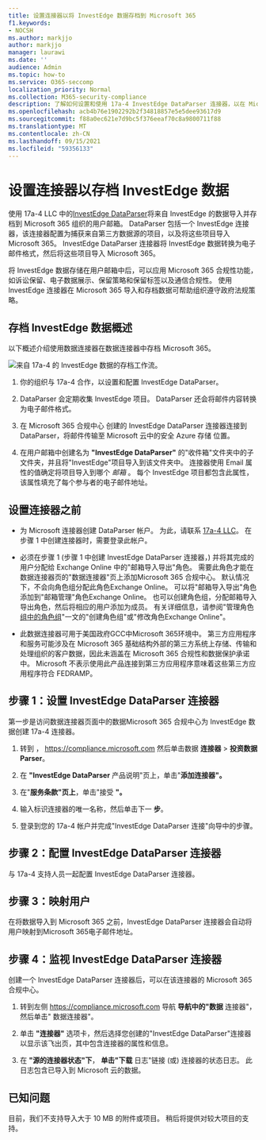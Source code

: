 ```yaml
---
title: 设置连接器以将 InvestEdge 数据存档到 Microsoft 365
f1.keywords:
- NOCSH
ms.author: markjjo
author: markjjo
manager: laurawi
ms.date: ''
audience: Admin
ms.topic: how-to
ms.service: O365-seccomp
localization_priority: Normal
ms.collection: M365-security-compliance
description: 了解如何设置和使用 17a-4 InvestEdge DataParser 连接器，以在 Microsoft 365 中导入和存档 InvestEdge 数据。
ms.openlocfilehash: acb4b76e1902292b2f34818857e5e5dee93617d9
ms.sourcegitcommit: f88a0ec621e7d9bc5f376eeaf70c8a9800711f88
ms.translationtype: MT
ms.contentlocale: zh-CN
ms.lasthandoff: 09/15/2021
ms.locfileid: "59356133"
---
```

# <a name="set-up-a-connector-to-archive-investedge-data"></a>设置连接器以存档 InvestEdge 数据

使用 17a-4 LLC 中的[InvestEdge DataParser](https://www.17a-4.com/investedge-dataparser/)将来自 InvestEdge 的数据导入并存档到 Microsoft 365 组织的用户邮箱。 DataParser 包括一个 InvestEdge 连接器，该连接器配置为捕获来自第三方数据源的项目，以及将这些项目导入Microsoft 365。 InvestEdge DataParser 连接器将 InvestEdge 数据转换为电子邮件格式，然后将这些项目导入 Microsoft 365。

将 InvestEdge 数据存储在用户邮箱中后，可以应用 Microsoft 365 合规性功能，如诉讼保留、电子数据展示、保留策略和保留标签以及通信合规性。 使用 InvestEdge 连接器在 Microsoft 365 导入和存档数据可帮助组织遵守政府法规策略。

## <a name="overview-of-archiving-investedge-data"></a>存档 InvestEdge 数据概述

以下概述介绍使用数据连接器在数据连接器中存档 Microsoft 365。

![来自 17a-4 的 InvestEdge 数据的存档工作流。](../media/InvestEdgeDataParserConnectorWorkflow.png)

1. 你的组织与 17a-4 合作，以设置和配置 InvestEdge DataParser。

2. DataParser 会定期收集 InvestEdge 项目。 DataParser 还会将邮件内容转换为电子邮件格式。

3. 在 Microsoft 365 合规中心 创建的 InvestEdge DataParser 连接器连接到 DataParser，将邮件传输至 Microsoft 云中的安全 Azure 存储 位置。

4. 在用户邮箱中创建名为 **"InvestEdge DataParser"** 的"收件箱"文件夹中的子文件夹，并且将"InvestEdge"项目导入到该文件夹中。 连接器使用 Email 属性的值确定将项目导入到哪个 *邮箱* 。 每个 InvestEdge 项目都包含此属性，该属性填充了每个参与者的电子邮件地址。

## <a name="before-you-set-up-a-connector"></a>设置连接器之前

- 为 Microsoft 连接器创建 DataParser 帐户。 为此，请联系 [17a-4 LLC](https://www.17a-4.com/contact/)。 在步骤 1 中创建连接器时，需要登录此帐户。

- 必须在步骤 1 (步骤 1 中创建 InvestEdge DataParser 连接器，) 并将其完成的用户分配给 Exchange Online 中的"邮箱导入导出"角色。 需要此角色才能在数据连接器页的"数据连接器"页上添加Microsoft 365 合规中心。 默认情况下，不会向角色组分配此角色Exchange Online。 可以将"邮箱导入导出"角色添加到"邮箱管理"角色Exchange Online。 也可以创建角色组，分配邮箱导入导出角色，然后将相应的用户添加为成员。 有关详细信息，请参阅"管理角色[组中的角色组](/Exchange/permissions-exo/role-groups#create-role-groups)"[](/Exchange/permissions-exo/role-groups#modify-role-groups)一文的"创建角色组"或"修改角色Exchange Online"。

- 此数据连接器可用于美国政府GCC中Microsoft 365环境中。 第三方应用程序和服务可能涉及在 Microsoft 365 基础结构外部的第三方系统上存储、传输和处理组织的客户数据，因此未涵盖在 Microsoft 365 合规性和数据保护承诺中。 Microsoft 不表示使用此产品连接到第三方应用程序意味着这些第三方应用程序符合 FEDRAMP。

## <a name="step-1-set-up-a-investedge-dataparser-connector"></a>步骤 1：设置 InvestEdge DataParser 连接器

第一步是访问数据连接器页面中的数据Microsoft 365 合规中心为 InvestEdge 数据创建 17a-4 连接器。

1. 转到 ， <https://compliance.microsoft.com> 然后单击数据 **连接器**  >  **投资数据Parser**。

2. 在 **"InvestEdge DataParser** 产品说明"页上，单击"**添加连接器"。**

3. 在"**服务条款"页上**，单击"接受 **"。**

4. 输入标识连接器的唯一名称，然后单击下一 **步**。

5. 登录到您的 17a-4 帐户并完成"InvestEdge DataParser 连接"向导中的步骤。

## <a name="step-2-configure-the-investedge-dataparser-connector"></a>步骤 2：配置 InvestEdge DataParser 连接器

与 17a-4 支持人员一起配置 InvestEdge DataParser 连接器。

## <a name="step-3-map-users"></a>步骤 3：映射用户

在将数据导入到 Microsoft 365 之前，InvestEdge DataParser 连接器会自动将用户映射到Microsoft 365电子邮件地址。

## <a name="step-4-monitor-the-investedge-dataparser-connector"></a>步骤 4：监视 InvestEdge DataParser 连接器

创建一个 InvestEdge DataParser 连接器后，可以在该连接器的 Microsoft 365 合规中心。

1. 转到左侧 <https://compliance.microsoft.com> 导航 **导航中的"数据** 连接器"，然后单击" 数据连接器"。

2. 单击 **"连接器"** 选项卡，然后选择您创建的"InvestEdge DataParser"连接器以显示该飞出页，其中包含连接器的属性和信息。

3. 在 **"源的连接器状态"下**， **单击"下载** 日志"链接 (或) 连接器的状态日志。 此日志包含已导入到 Microsoft 云的数据。

## <a name="known-issues"></a>已知问题

目前，我们不支持导入大于 10 MB 的附件或项目。 稍后将提供对较大项目的支持。
